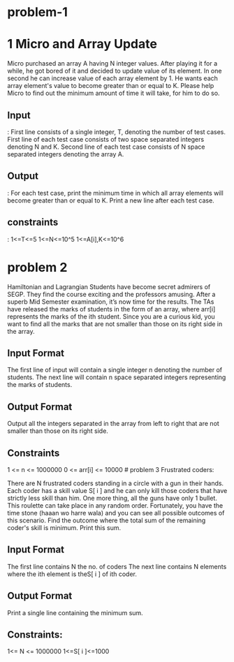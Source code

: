 # problem-1

# 1 Micro and Array Update
 Micro purchased an array A having N integer values. After playing it for a while, he got bored of it and decided to update value of its element. In one second he can increase value of each array element by 1. He wants each array element's value to become greater than or equal to K. Please help Micro to find out the minimum amount of time it will take, for him to do so.


<h2>Input</h2>:
First line consists of a single integer, T, denoting the number of test cases. First line of each test case consists of two space separated integers denoting N and K. Second line of each test case consists of N space separated integers denoting the array A. 


<h2>Output</h2>:
For each test case, print the minimum time in which all array elements will become greater than or equal to K. Print a new line after each test case. 


<h2>constraints</h2>:
              1<=T<=5
              1<=N<=10^5
              1<=A[i],K<=10^6
             
        
# problem 2

Hamiltonian and Lagrangian Students have become secret admirers of SEGP. They find the course exciting and the professors amusing. After a superb Mid Semester examination, it’s now time for the results. The TAs have released the marks of students in the form of an array, where arr[i] represents the marks of the ith student. 
Since you are a curious kid, you want to find all the marks that are not smaller than those on its right side in the array.

<h2>Input Format</h2>
The first line of input will contain a single integer n denoting the number of students. The next line will contain n space separated integers representing the marks of students. 

<h2>Output Format</h2>
Output all the integers separated in the array from left to right that are not smaller than those on its right side. 

<h2>Constraints</h2>
            1 <= n <= 1000000 
            0 <= arr[i] <= 10000 
# problem 3 Frustrated coders:

There are N frustrated coders standing in a circle with a gun in their hands. Each coder has a skill value S[ i ] and he can only kill those coders that have strictly less skill than him. One more thing, all the guns have only 1 bullet. This roulette can take place in any random order. Fortunately, you have the time stone (haaan wo harre wala) and you can see all possible outcomes of this scenario. Find the outcome where the total sum of the remaining coder's skill is minimum. Print this sum. 

<h2>Input Format</h2>
The first line contains N the no. of coders The next line contains N elements where the ith element is theS[ i ] of ith coder.
 
<h2>Output Format</h2>
Print a single line containing the minimum sum.
 
<h2>Constraints:</h2>
             1<= N <= 1000000 
            1<=S[ i ]<=1000 
